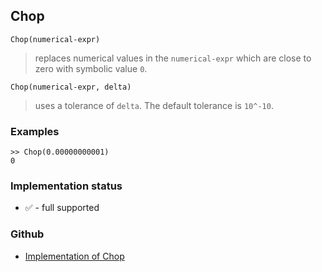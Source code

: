 ## Chop

```
Chop(numerical-expr)
```

> replaces numerical values in the `numerical-expr` which are close to zero with symbolic value `0`. 

```
Chop(numerical-expr, delta)
```

> uses a tolerance of `delta`. The default tolerance is `10^-10`.
      
### Examples

```
>> Chop(0.00000000001)
0
```


### Implementation status

* &#x2705; - full supported

### Github

* [Implementation of Chop](https://github.com/axkr/symja_android_library/blob/master/symja_android_library/matheclipse-core/src/main/java/org/matheclipse/core/builtin/Arithmetic.java#L704) 
